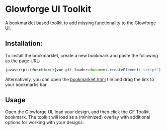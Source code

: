 # Glowforge UI Toolkit
A bookmarklet based toolkit to add missing functionality to the Glowforge UI.

## Installation:
To install the bookmarklet, create a new bookmark and paste the following as the page URL:
```javascript
javascript:(function(){var gft_loader=document.createElement('script');gft_loader.setAttribute('src','https://elusive-concepts.com/demo/gf-tools/loader.js');document.body.appendChild(gft_loader);}).call(this);
```

Alternatively, you can open the [bookmarklet.html](src/bookmarklet.html) file and drag the link to your bookmarks bar.

## Usage
Open the Glowforge UI, load your design, and then click the GF Toolkit bookmark.  The toolkit will load as a (minimized) overlay with additional options for working with your designs.
